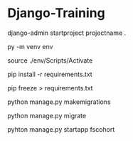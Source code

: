 # Django-Training

django-admin startproject projectname .

py -m venv env

source ./env/Scripts/Activate

pip install -r requirements.txt

pip freeze > requirements.txt

python manage.py makemigrations 

python manage.py migrate

pyhton manage.py startapp fscohort